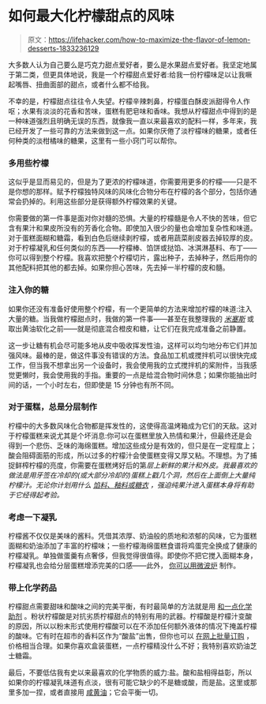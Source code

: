 # 如何最大化柠檬甜点的风味

> 原文：<https://lifehacker.com/how-to-maximize-the-flavor-of-lemon-desserts-1833236129>

大多数人认为自己要么是巧克力甜点爱好者，要么是水果甜点爱好者。我坚定地属于第二类，但更具体地说，我是一个柠檬甜点爱好者:给我一份柠檬味足以让我噘起嘴唇、扭曲面部的甜点，或者什么都不给我。



不幸的是，柠檬甜点往往令人失望。柠檬辛辣刺鼻，柠檬蛋白酥皮派甜得令人作呕；水果有淡淡的花香和苦味，蛋糕有肥皂味和香味。我想从柠檬甜点中得到的是一种味道强烈且明确无误的东西，就像我一直以来最喜欢的配料一样，多年来，我已经开发了一些可靠的方法来做到这一点。如果你厌倦了淡柠檬味的糖果，或者任何种类的淡柑橘味的糖果，这里有一些小窍门可以帮你。

### 多用些柠檬

这似乎是显而易见的，但是为了更浓的柠檬味道，你需要用更多的柠檬——只是不是你想的那样。赋予柠檬独特风味的风味化合物分布在柠檬的各个部分，包括你通常会扔掉的。利用这些部分是获得额外柠檬效果的关键。

你需要做的第一件事是面对你对髓的恐惧。大量的柠檬髓是令人不快的苦味，但它含有果汁和果皮所没有的芳香化合物。即使加入很少的量也会增加复杂性和味道。对于蛋糕面糊和糖霜，看到白色后继续剥柠檬，或者用蔬菜削皮器去掉较厚的皮。对于柠檬凝乳和任何类似的东西——柠檬棒、馅饼或挞馅、冰淇淋基料、布丁——你可以得到整个柠檬。我喜欢把整个柠檬切片，露出种子，去掉种子，然后用你的其他配料把其他的都去掉。如果你担心苦味，先去掉一半柠檬的皮和髓。

### 注入你的糖

如果你还没有准备好使用整个柠檬，有一个更简单的方法来增加柠檬的味道:注入大量的糖。当我做柠檬甜点时，我做的第一件事——甚至在我整理我的 [*米塞斯*](https://lifehacker.com/how-and-when-to-use-mise-en-place-1819188676) 或取出黄油软化之前——就是彻底混合橙皮和糖，让它们在我完成准备之前静置。

这一步让糖有机会尽可能多地从皮中吸收挥发性油，这样可以均匀地分布它们并加强风味。最棒的是，做这件事没有错误的方法。食品加工机或搅拌机可以很快完成工作，但当我不想拿出另一个设备时，我会使用我的立式搅拌机的桨附件，当我感觉更懒时，我会使用我的手指。重要的一点是给混合物时间休息；如果你能抽出时间的话，一个小时左右，但即使是 15 分钟也有所不同。

### 对于蛋糕，总是分层制作

柠檬中的大多数风味化合物都是挥发性的，这使得高温烤箱成为它们的天敌。这对于柠檬蛋糕来说尤其是个坏消息:你可以在蛋糕里放入热情和果汁，但最终还是会得到一个悲伤、乏味的海绵蛋糕。增加这些成分是有效的，但只是在一定程度上；酸会阻碍面筋的形成，所以过多的柠檬汁会使蛋糕变得又厚又粘。不理想。为了捕捉鲜榨柠檬的亮度，你需要在蛋糕烤好后的第*层上新鲜的果汁和外皮。我最喜欢的做法是用牙签在冷却的(或大部分冷却的)蛋糕上戳几个洞，然后在上面倒上大量纯柠檬汁。无论你计划用什么 [馅料、釉料或糖衣](https://skillet.lifehacker.com/how-to-make-a-cake-look-pretty-if-you-suck-at-decoratin-1833065956) ，强迫纯果汁进入蛋糕本身将有助于它经得起考验。*

### 考虑一下凝乳

柠檬酱不仅仅是美味的酱料。凭借其浓厚、奶油般的质地和浓郁的风味，它为蛋糕面糊和奶油添加了丰富的柠檬味；一些柠檬海绵蛋糕食谱将鸡蛋完全换成了健康的柠檬凝乳。单独做蛋羹有点奢侈，但我觉得很值得。即使你不把它搅入面糊本身，柠檬凝乳也会给分层蛋糕增添完美的口感——此外， [你可以用微波炉](https://lifehacker.com/how-to-make-perfect-lemon-curd-in-the-microwave-1826812427) 制作。

### 带上化学药品

柠檬甜点需要甜味和酸味之间的完美平衡，有时最简单的方法就是用 [和一点化学助剂](https://lifehacker.com/stop-worrying-about-chemicals-in-your-food-1728806246) 。粉状柠檬酸是对抗劣质柠檬甜点的特别有用的武器。柠檬酸是柠檬汁变酸的原因，所以以粉末形式使用柠檬酸可以在不添加任何额外液体的情况下掩盖柠檬的酸味。它有时在超市的香料区作为“酸盐”出售，但你也可以 [在网上批量订购](https://www.amazon.com/Milliard-Citric-Acid-Pound-VERIFIED/dp/B00EYFKM32/ref=pd_cp_325_1?asc_campaign=InlineText&asc_refurl=https://lifehacker.com/how-to-maximize-the-flavor-of-lemon-desserts-1833236129&asc_source=&pd_rd_i=B00EYFKM32&pd_rd_r=39014483-44e3-11e9-a889-b5326eb1aef5&pd_rd_w=RWici&pd_rd_wg=fjfkV&pf_rd_p=ef4dc990-a9ca-4945-ae0b-f8d549198ed6&pf_rd_r=SR8GQ1N5FA9G8FTXK564&psc=1&refRID=SR8GQ1N5FA9G8FTXK564&tag=kinjalifehackerlink-20) ，价格相当合理。如果你喜欢盒装蛋糕，一点柠檬精没什么不好；我特别喜欢奶油芝士糖霜。

最后，不要低估我有史以来最喜欢的化学物质的威力:盐。酸和盐相得益彰，所以如果你的柠檬凝乳味道有点淡，很有可能它缺少的不是糖或酸，而是盐。这里或那里多加一捏，或者直接用 [咸黄油](https://skillet.lifehacker.com/salted-butter-has-always-been-the-secret-to-better-cook-1822776571)；它会平衡一切。